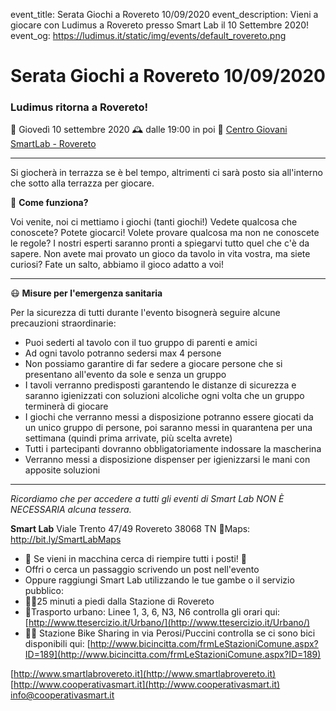 event_title: Serata Giochi a Rovereto 10/09/2020
event_description: Vieni a giocare con Ludimus a Rovereto presso Smart Lab il 10 Settembre 2020!
event_og: https://ludimus.it/static/img/events/default_rovereto.png

# Serata Giochi a Rovereto 10/09/2020

### Ludimus ritorna a Rovereto!

📅 Giovedì 10 settembre 2020
🕰 dalle 19:00 in poi
📍 [Centro Giovani SmartLab - Rovereto](http://bit.ly/SmartLabMaps)

---

Si giocherà in terrazza se è bel tempo, altrimenti ci sarà posto sia all'interno che sotto alla terrazza per giocare.

🎲 **Come funziona?**

Voi venite, noi ci mettiamo i giochi (tanti giochi!)
Vedete qualcosa che conoscete? Potete giocarci!
Volete provare qualcosa ma non ne conoscete le regole? I nostri esperti saranno pronti a spiegarvi tutto quel che c'è da sapere.
Non avete mai provato un gioco da tavolo in vita vostra, ma siete curiosi? Fate un salto, abbiamo il gioco adatto a voi!

---

😷 **Misure per l'emergenza sanitaria**

Per la sicurezza di tutti durante l'evento bisognerà seguire alcune precauzioni straordinarie:
- Puoi sederti al tavolo con il tuo gruppo di parenti e amici
- Ad ogni tavolo potranno sedersi max 4 persone
- Non possiamo garantire di far sedere a giocare persone che si presentano all'evento da sole e senza un gruppo
- I tavoli verranno predisposti garantendo le distanze di sicurezza e saranno igienizzati con soluzioni alcoliche ogni volta che un gruppo terminerà di giocare 
- I giochi che verranno messi a disposizione potranno essere giocati da un unico gruppo di persone, poi saranno messi in quarantena per una settimana (quindi prima arrivate, più scelta avrete) 
- Tutti i partecipanti dovranno obbligatoriamente indossare la mascherina
- Verranno messi a disposizione dispenser per igienizzarsi le mani con apposite soluzioni

---

_Ricordiamo che per accedere a tutti gli eventi di Smart Lab NON È NECESSARIA alcuna tessera._

**Smart Lab**
Viale Trento 47/49
Rovereto 38068 TN
📍Maps: http://bit.ly/SmartLabMaps

- 🚗 Se vieni in macchina cerca di riempire tutti i posti! 🚗
- Offri o cerca un passaggio scrivendo un post nell'evento
- Oppure raggiungi Smart Lab utilizzando le tue gambe o il servizio pubblico:
- 🚶‍♂️25 minuti a piedi dalla Stazione di Rovereto
- 🚌Trasporto urbano: Linee 1, 3, 6, N3, N6 controlla gli orari qui: [http://www.ttesercizio.it/Urbano/](http://www.ttesercizio.it/Urbano/) 
- 🚴‍♂️ Stazione Bike Sharing in via Perosi/Puccini controlla se ci sono bici disponibili qui: [http://www.bicincitta.com/frmLeStazioniComune.aspx?ID=189](http://www.bicincitta.com/frmLeStazioniComune.aspx?ID=189)

[http://www.smartlabrovereto.it](http://www.smartlabrovereto.it)
[http://www.cooperativasmart.it](http://www.cooperativasmart.it)
[info@cooperativasmart.it](info@cooperativasmart.it)
